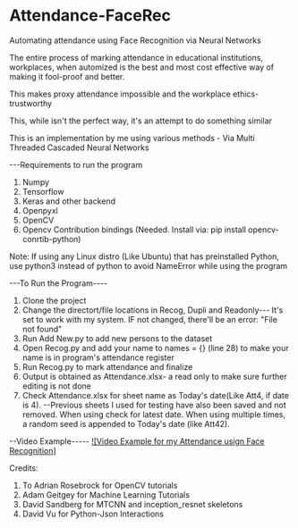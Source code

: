 # Attendance-FaceRec
Automating attendance using Face Recognition via Neural Networks 

The entire process of marking attendance in educational institutions, workplaces, when automized is the best and most cost effective way of making it fool-proof and better.

This makes proxy attendance impossible and the workplace ethics- trustworthy

This, while isn't the perfect way, it's an attempt to do something similar

This is an implementation by me using various methods - Via Multi Threaded Cascaded Neural Networks


---Requirements to run the program

1) Numpy
2) Tensorflow
3) Keras and other backend
4) Openpyxl
4) OpenCV
5) Opencv Contribution bindings (Needed. Install via: pip install opencv-conrtib-python)

Note: If using any Linux distro (Like Ubuntu) that has preinstalled Python, use python3 instead of python to avoid NameError while using the program

---To Run the Program----

1) Clone the project
2) Change the directort/file locations in Recog, Dupli and Readonly--- It's set to work with my system. IF not changed, there'll be an error: "File not found"
3) Run Add New.py to add new persons to the dataset
4) Open Recog.py and add your name to  names = {} (line 28) to make your name is in program's attendance register
5) Run Recog.py to mark attendance and finalize
6) Output is obtained as Attendance.xlsx- a read only to make sure further editing is not done
7) Check Attendance.xlsx for sheet name as Today's date(Like Att4, if date is 4). --Previous sheets I used for testing have also been saved and not removed. When using check for latest date. When using multiple times, a random seed is appended to Today's date (like Att42). 






--Video Example-----
[![Video Example for my Attendance usign Face Recognition]](https://www.youtube.com/watch?v=Tl_zw6REpm4 "Face Recognition based Attendance System
")


Credits:
1) To Adrian Rosebrock for OpenCV tutorials
2) Adam Geitgey for Machine Learning Tutorials
3) David Sandberg for MTCNN and inception_resnet skeletons
4) David Vu for Python-Json Interactions
